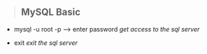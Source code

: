 > ## MySQL Basic

* mysql -u root -p --> enter password *get access to the sql server* <br>

* exit  *exit the sql server* <br>
<!--stackedit_data:
eyJoaXN0b3J5IjpbLTY5MjI2NjE5MV19
-->